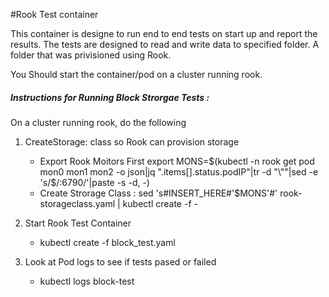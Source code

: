  #Rook Test container
 
 This container is designe to run end to end tests on start up and report the results.
 The tests are designed to read and write data to specified folder. A folder
 that was privisioned  using Rook.
  
 You Should start the container/pod on a cluster running rook.
 
 #####  Instructions for Running Block Strorgae Tests :
  On a cluster running rook, do the following
  1. CreateStorage:  class so Rook can provision storage
     *  Export Rook Moitors First
      export MONS=$(kubectl -n rook get pod mon0 mon1 mon2 -o json|jq ".items[].status.podIP"|tr -d "\""|sed -e 's/$/:6790/'|paste -s -d, -)
     * Create Strorage Class : 
       sed 's#INSERT_HERE#'$MONS'#' rook-storageclass.yaml | kubectl create -f -
     
  
  2. Start Rook Test Container
     * kubectl create -f block_test.yaml 
  3. Look at Pod logs to see if tests pased or failed
     * kubectl logs block-test
 
